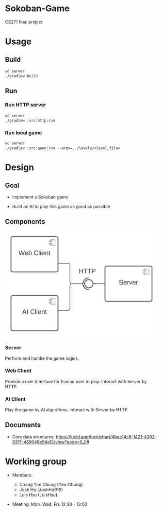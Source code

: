 # Sokoban-Game

CS271 final project

# Usage

## Build

```shell
cd server
./gradlew build
```

## Run

### Run HTTP server

```shell
cd server
./gradlew :src:http:run
```

### Run local game

```shell
cd server
./gradlew :src:game:run --args=../levels/<level_file>
```

# Design

## Goal

* Implement a Sokoban game

* Build an AI to play this game as good as possible

## Components

![](images/Sokoban-Components.svg)

### Server

Perform and handle the game logics.

### Web Client

Provide a user interface for human user to play. Interact with Server by HTTP.

### AI Client

Play the game by AI algorithms. Interact with Server by HTTP.

## Documents

* Core data structures: https://lucid.app/lucidchart/4bee14c8-1421-4302-83f7-469048e54a12/view?page=0_0#

# Working group

* Members:
    - Chang Yao Chung (Yao-Chung)
    - Josh Ho (JoshHo919)
    - Luis Hsu (LuisHsu)

* Meeting: Mon. Wed. Fri. 12:30 - 13:00